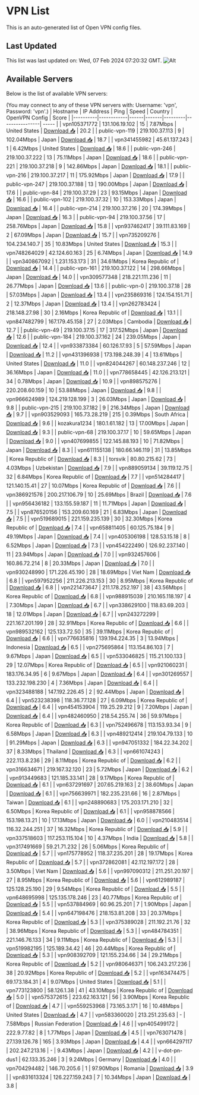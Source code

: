 # VPN List

This is an auto-generated list of Open VPN config files.

## Last Updated

This list was last updated on: Wed, 07 Feb 2024 07:20:32 GMT.
![Alt](https://repobeats.axiom.co/api/embed/186b98318ef1479477931607c1ad7d823f12451f.svg "Repobeats analytics image")

## Available Servers

Below is the list of available VPN servers:

(You may connect to any of these VPN servers with: Username: 'vpn', Password: 'vpn'.)
| Hostname | IP Address | Ping | Speed | Country | OpenVPN Config | Score |
|----------|------------|------|-------|---------|----------------| ----- |
| vpn105371772 | 131.106.19.102 | 15 | 7.87Mbps | United States | [Download 📥](./configs/server_0_US.ovpn) | 20.2 |
| public-vpn-119 | 219.100.37.113 | 9 | 102.04Mbps | Japan | [Download 📥](./configs/server_1_JP.ovpn) | 18.7 |
| vpn341455982 | 45.61.137.243 | 1 | 6.42Mbps | United States | [Download 📥](./configs/server_2_US.ovpn) | 18.6 |
| public-vpn-246 | 219.100.37.222 | 13 | 75.11Mbps | Japan | [Download 📥](./configs/server_3_JP.ovpn) | 18.6 |
| public-vpn-221 | 219.100.37.218 | 9 | 142.86Mbps | Japan | [Download 📥](./configs/server_4_JP.ovpn) | 18.1 |
| public-vpn-216 | 219.100.37.217 | 11 | 175.92Mbps | Japan | [Download 📥](./configs/server_5_JP.ovpn) | 17.9 |
| public-vpn-247 | 219.100.37.188 | 13 | 190.00Mbps | Japan | [Download 📥](./configs/server_6_JP.ovpn) | 17.6 |
| public-vpn-84 | 219.100.37.29 | 23 | 93.15Mbps | Japan | [Download 📥](./configs/server_7_JP.ovpn) | 16.6 |
| public-vpn-102 | 219.100.37.32 | 10 | 153.33Mbps | Japan | [Download 📥](./configs/server_8_JP.ovpn) | 16.4 |
| public-vpn-214 | 219.100.37.216 | 20 | 174.39Mbps | Japan | [Download 📥](./configs/server_9_JP.ovpn) | 16.3 |
| public-vpn-94 | 219.100.37.56 | 17 | 258.76Mbps | Japan | [Download 📥](./configs/server_10_JP.ovpn) | 15.8 |
| vpn937462417 | 39.111.83.169 | 2 | 67.09Mbps | Japan | [Download 📥](./configs/server_11_JP.ovpn) | 15.7 |
| vpn735209276 | 104.234.140.7 | 35 | 10.83Mbps | United States | [Download 📥](./configs/server_12_US.ovpn) | 15.3 |
| vpn748264029 | 42.124.60.163 | 25 | 6.74Mbps | Japan | [Download 📥](./configs/server_13_JP.ovpn) | 14.9 |
| vpn340867092 | 1.231.153.173 | 31 | 34.61Mbps | Korea Republic of | [Download 📥](./configs/server_14_KR.ovpn) | 14.4 |
| public-vpn-161 | 219.100.37.122 | 14 | 298.66Mbps | Japan | [Download 📥](./configs/server_15_JP.ovpn) | 14.0 |
| vpn309577348 | 218.221.111.236 | 11 | 26.77Mbps | Japan | [Download 📥](./configs/server_16_JP.ovpn) | 13.6 |
| public-vpn-0 | 219.100.37.18 | 28 | 57.03Mbps | Japan | [Download 📥](./configs/server_17_JP.ovpn) | 13.4 |
| vpn235869316 | 124.154.151.71 | 2 | 12.37Mbps | Japan | [Download 📥](./configs/server_18_JP.ovpn) | 13.4 |
| vpn262783424 | 218.148.27.98 | 30 | 2.16Mbps | Korea Republic of | [Download 📥](./configs/server_19_KR.ovpn) | 13.1 |
| vpn847482799 | 167.179.45.158 | 27 | 2.03Mbps | Cambodia | [Download 📥](./configs/server_20_KH.ovpn) | 12.7 |
| public-vpn-49 | 219.100.37.15 | 17 | 317.52Mbps | Japan | [Download 📥](./configs/server_21_JP.ovpn) | 12.6 |
| public-vpn-184 | 219.100.37.162 | 24 | 239.05Mbps | Japan | [Download 📥](./configs/server_22_JP.ovpn) | 12.4 |
| vpn933873384 | 60.126.17.93 | 5 | 57.59Mbps | Japan | [Download 📥](./configs/server_23_JP.ovpn) | 11.2 |
| vpn431396938 | 173.198.248.39 | 4 | 13.61Mbps | United States | [Download 📥](./configs/server_24_US.ovpn) | 11.0 |
| vpn824044267 | 60.148.237.246 | 12 | 36.16Mbps | Japan | [Download 📥](./configs/server_25_JP.ovpn) | 11.0 |
| vpn778658445 | 42.126.213.121 | 34 | 0.78Mbps | Japan | [Download 📥](./configs/server_26_JP.ovpn) | 10.9 |
| vpn898575276 | 220.208.60.159 | 10 | 53.88Mbps | Japan | [Download 📥](./configs/server_27_JP.ovpn) | 9.8 |
| vpn966624989 | 124.219.128.199 | 3 | 26.03Mbps | Japan | [Download 📥](./configs/server_28_JP.ovpn) | 9.8 |
| public-vpn-215 | 219.100.37.182 | 9 | 216.34Mbps | Japan | [Download 📥](./configs/server_29_JP.ovpn) | 9.7 |
| vpn903529093 | 165.73.28.219 | 215 | 0.39Mbps | South Africa | [Download 📥](./configs/server_30_ZA.ovpn) | 9.6 |
| kozakura1234 | 180.1.61.182 | 13 | 17.00Mbps | Japan | [Download 📥](./configs/server_31_JP.ovpn) | 9.3 |
| public-vpn-68 | 219.100.37.17 | 10 | 59.65Mbps | Japan | [Download 📥](./configs/server_32_JP.ovpn) | 9.0 |
| vpn407699855 | 122.145.88.193 | 10 | 71.82Mbps | Japan | [Download 📥](./configs/server_33_JP.ovpn) | 8.3 |
| vpn611155138 | 180.66.146.119 | 31 | 13.85Mbps | Korea Republic of | [Download 📥](./configs/server_34_KR.ovpn) | 8.3 |
| torsvik | 80.80.215.62 | 73 | 4.03Mbps | Uzbekistan | [Download 📥](./configs/server_35_UZ.ovpn) | 7.9 |
| vpn889059134 | 39.119.12.75 | 32 | 6.84Mbps | Korea Republic of | [Download 📥](./configs/server_36_KR.ovpn) | 7.7 |
| vpn514284417 | 121.140.15.41 | 27 | 10.07Mbps | Korea Republic of | [Download 📥](./configs/server_37_KR.ovpn) | 7.6 |
| vpn386921576 | 200.217.106.79 | 10 | 25.69Mbps | Brazil | [Download 📥](./configs/server_38_BR.ovpn) | 7.6 |
| vpn956436182 | 133.155.59.187 | 11 | 11.71Mbps | Japan | [Download 📥](./configs/server_39_JP.ovpn) | 7.5 |
| vpn876520156 | 153.209.60.169 | 21 | 6.83Mbps | Japan | [Download 📥](./configs/server_40_JP.ovpn) | 7.5 |
| vpn519689015 | 221.159.235.139 | 30 | 32.30Mbps | Korea Republic of | [Download 📥](./configs/server_41_KR.ovpn) | 7.4 |
| vpn658811405 | 60.125.75.184 | 9 | 49.19Mbps | Japan | [Download 📥](./configs/server_42_JP.ovpn) | 7.4 |
| vpn405306198 | 128.53.15.18 | 8 | 6.52Mbps | Japan | [Download 📥](./configs/server_43_JP.ovpn) | 7.3 |
| vpn454222490 | 126.92.237.140 | 11 | 23.94Mbps | Japan | [Download 📥](./configs/server_44_JP.ovpn) | 7.0 |
| vpn932457606 | 160.86.72.214 | 8 | 20.33Mbps | Japan | [Download 📥](./configs/server_45_JP.ovpn) | 7.0 |
| vpn930248990 | 171.226.45.190 | 28 | 18.69Mbps | Viet Nam | [Download 📥](./configs/server_46_VN.ovpn) | 6.8 |
| vpn597952256 | 211.226.213.153 | 30 | 8.95Mbps | Korea Republic of | [Download 📥](./configs/server_47_KR.ovpn) | 6.8 |
| vpn221473647 | 211.178.252.197 | 38 | 43.56Mbps | Korea Republic of | [Download 📥](./configs/server_48_KR.ovpn) | 6.8 |
| vpn988915039 | 210.165.118.197 | 4 | 7.30Mbps | Japan | [Download 📥](./configs/server_49_JP.ovpn) | 6.7 |
| vpn338629100 | 118.83.69.203 | 18 | 12.01Mbps | Japan | [Download 📥](./configs/server_50_JP.ovpn) | 6.7 |
| vpn243272299 | 221.167.201.199 | 28 | 32.91Mbps | Korea Republic of | [Download 📥](./configs/server_51_KR.ovpn) | 6.6 |
| vpn989532162 | 125.133.72.50 | 35 | 39.11Mbps | Korea Republic of | [Download 📥](./configs/server_52_KR.ovpn) | 6.6 |
| vpn776635816 | 139.194.224.35 | 3 | 13.94Mbps | Indonesia | [Download 📥](./configs/server_53_ID.ovpn) | 6.5 |
| vpn275695864 | 113.154.86.103 | 7 | 9.67Mbps | Japan | [Download 📥](./configs/server_54_JP.ovpn) | 6.5 |
| vpn533046825 | 115.21.100.133 | 29 | 12.07Mbps | Korea Republic of | [Download 📥](./configs/server_55_KR.ovpn) | 6.5 |
| vpn921060231 | 183.176.34.95 | 6 | 9.67Mbps | Japan | [Download 📥](./configs/server_56_JP.ovpn) | 6.4 |
| vpn301269557 | 133.232.198.230 | 4 | 7.36Mbps | Japan | [Download 📥](./configs/server_57_JP.ovpn) | 6.4 |
| vpn323488188 | 147.192.226.45 | 2 | 92.44Mbps | Japan | [Download 📥](./configs/server_58_JP.ovpn) | 6.4 |
| vpn523238398 | 118.36.77.128 | 27 | 6.09Mbps | Korea Republic of | [Download 📥](./configs/server_59_KR.ovpn) | 6.4 |
| vpn454153904 | 119.25.29.212 | 9 | 7.20Mbps | Japan | [Download 📥](./configs/server_60_JP.ovpn) | 6.4 |
| vpn482460950 | 218.54.255.74 | 36 | 59.97Mbps | Korea Republic of | [Download 📥](./configs/server_61_KR.ovpn) | 6.3 |
| vpn752496678 | 113.153.93.34 | 9 | 6.58Mbps | Japan | [Download 📥](./configs/server_62_JP.ovpn) | 6.3 |
| vpn489212414 | 219.104.79.133 | 10 | 91.29Mbps | Japan | [Download 📥](./configs/server_63_JP.ovpn) | 6.3 |
| vpn947051332 | 184.22.34.202 | 37 | 8.33Mbps | Thailand | [Download 📥](./configs/server_64_TH.ovpn) | 6.3 |
| vpn661074243 | 222.113.8.236 | 29 | 8.11Mbps | Korea Republic of | [Download 📥](./configs/server_65_KR.ovpn) | 6.2 |
| vpn316634671 | 219.167.32.120 | 23 | 5.72Mbps | Japan | [Download 📥](./configs/server_66_JP.ovpn) | 6.2 |
| vpn913449683 | 121.185.33.141 | 28 | 9.17Mbps | Korea Republic of | [Download 📥](./configs/server_67_KR.ovpn) | 6.1 |
| vpn637291697 | 207.65.219.163 | 2 | 38.60Mbps | Japan | [Download 📥](./configs/server_68_JP.ovpn) | 6.1 |
| vpn756639971 | 182.235.231.66 | 16 | 2.87Mbps | Taiwan | [Download 📥](./configs/server_69_TW.ovpn) | 6.1 |
| vpn248890683 | 175.203.171.210 | 32 | 6.50Mbps | Korea Republic of | [Download 📥](./configs/server_70_KR.ovpn) | 6.1 |
| vpn958878566 | 153.198.13.21 | 10 | 17.13Mbps | Japan | [Download 📥](./configs/server_71_JP.ovpn) | 6.0 |
| vpn210483514 | 116.32.244.251 | 37 | 16.32Mbps | Korea Republic of | [Download 📥](./configs/server_72_KR.ovpn) | 5.9 |
| vpn337518603 | 117.253.115.104 | 10 | 4.37Mbps | India | [Download 📥](./configs/server_73_IN.ovpn) | 5.8 |
| vpn317491669 | 59.21.71.232 | 26 | 5.06Mbps | Korea Republic of | [Download 📥](./configs/server_74_KR.ovpn) | 5.7 |
| vpn175778952 | 118.37.235.201 | 28 | 19.17Mbps | Korea Republic of | [Download 📥](./configs/server_75_KR.ovpn) | 5.7 |
| vpn372862081 | 42.112.197.172 | 28 | 3.50Mbps | Viet Nam | [Download 📥](./configs/server_76_VN.ovpn) | 5.6 |
| vpn997090312 | 211.251.20.197 | 27 | 8.95Mbps | Korea Republic of | [Download 📥](./configs/server_77_KR.ovpn) | 5.6 |
| vpn612989187 | 125.128.25.190 | 29 | 9.54Mbps | Korea Republic of | [Download 📥](./configs/server_78_KR.ovpn) | 5.5 |
| vpn648695998 | 125.135.178.246 | 23 | 40.77Mbps | Korea Republic of | [Download 📥](./configs/server_79_KR.ovpn) | 5.5 |
| vpn537884969 | 60.96.25.201 | 7 | 1.90Mbps | Japan | [Download 📥](./configs/server_80_JP.ovpn) | 5.4 |
| vpn647198476 | 218.153.81.208 | 33 | 20.37Mbps | Korea Republic of | [Download 📥](./configs/server_81_KR.ovpn) | 5.3 |
| vpn375389028 | 211.192.21.76 | 32 | 38.96Mbps | Korea Republic of | [Download 📥](./configs/server_82_KR.ovpn) | 5.3 |
| vpn484784351 | 221.146.76.133 | 34 | 9.11Mbps | Korea Republic of | [Download 📥](./configs/server_83_KR.ovpn) | 5.3 |
| vpn519982195 | 125.189.34.42 | 46 | 20.44Mbps | Korea Republic of | [Download 📥](./configs/server_84_KR.ovpn) | 5.3 |
| vpn908392709 | 121.155.234.66 | 34 | 29.21Mbps | Korea Republic of | [Download 📥](./configs/server_85_KR.ovpn) | 5.2 |
| vpn980646371 | 106.243.217.236 | 38 | 20.92Mbps | Korea Republic of | [Download 📥](./configs/server_86_KR.ovpn) | 5.2 |
| vpn163474475 | 69.173.184.31 | 4 | 9.07Mbps | United States | [Download 📥](./configs/server_87_US.ovpn) | 5.1 |
| vpn773123800 | 58.126.1.38 | 41 | 43.10Mbps | Korea Republic of | [Download 📥](./configs/server_88_KR.ovpn) | 5.0 |
| vpn575372615 | 223.62.163.121 | 56 | 3.90Mbps | Korea Republic of | [Download 📥](./configs/server_89_KR.ovpn) | 4.7 |
| vpn559253968 | 73.165.3.171 | 16 | 10.48Mbps | United States | [Download 📥](./configs/server_90_US.ovpn) | 4.7 |
| vpn583360020 | 213.251.235.63 | - | 7.58Mbps | Russian Federation | [Download 📥](./configs/server_91_RU.ovpn) | 4.6 |
| vpn405499172 | 222.9.77.82 | 8 | 1.77Mbps | Japan | [Download 📥](./configs/server_92_JP.ovpn) | 4.5 |
| vpn763071478 | 27.139.126.78 | 165 | 3.93Mbps | Japan | [Download 📥](./configs/server_93_JP.ovpn) | 4.4 |
| vpn664297117 | 202.247.213.16 | - | 9.43Mbps | Japan | [Download 📥](./configs/server_94_JP.ovpn) | 4.2 |
| v-dot-pn-dus1 | 62.133.35.246 | 3 | 9.24Mbps | Germany | [Download 📥](./configs/server_95_DE.ovpn) | 4.0 |
| vpn704294482 | 146.70.205.6 | 1 | 97.90Mbps | Romania | [Download 📥](./configs/server_96_RO.ovpn) | 3.9 |
| vpn831613324 | 126.227.159.243 | 7 | 10.34Mbps | Japan | [Download 📥](./configs/server_97_JP.ovpn) | 3.8 |
